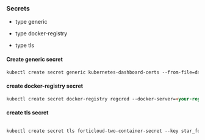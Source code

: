 
### Secrets

- type generic

- type docker-registry

- type tls


#### Create generic secret

```markdown
kubectl create secret generic kubernetes-dashboard-certs --from-file=dashboard.key --from-file=dashboard.crt

```

#### create docker-registry secret

```markdown
kubectl create secret docker-registry regcred --docker-server=<your-registry-server> --docker-username=<your-name> --docker-password=<your-pword> --docker-email=<your-email>

```


#### create tls secret

```markdown

kubectl create secret tls forticloud-two-container-secret --key star_forticloud_com-privkey.key  --cert star_forticloud_com-chained.crt  -n sandboxdev

```